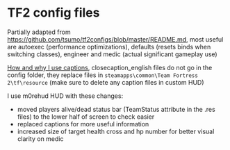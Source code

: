 # TF2 config files
Partially adapted from https://github.com/tsumo/tf2configs/blob/master/README.md, most useful are autoexec (performance optimizations), defaults (resets binds when switching classes), engineer and medic (actual significant gameplay use)

[How and why I use captions](https://www.reddit.com/r/truetf2/comments/1b4ek1g/unofficial_guide_to_captions_in_tf2_aka_automatic/), closecaption_english files do not go in the config folder, they replace files in `steamapps\common\Team Fortress 2\tf\resource` (make sure to delete any caption files in custom HUD)

I use m0rehud HUD with these changes: 
- moved players alive/dead status bar (TeamStatus attribute in the .res files) to the lower half of screen  to check easier
- replaced captions for more useful information
- increased size of target health cross and hp number for better visual clarity on medic
